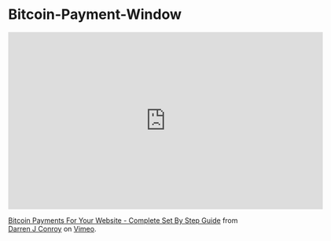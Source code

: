 # Bitcoin-Payment-Window

<iframe src="https://player.vimeo.com/video/385085359" width="640" height="360" frameborder="0" allow="autoplay; fullscreen" allowfullscreen></iframe>
<p><a href="https://vimeo.com/385085359">Bitcoin Payments For Your Website - Complete Set By Step Guide</a> from <a href="https://vimeo.com/darrenjconroy">Darren J Conroy</a> on <a href="https://vimeo.com">Vimeo</a>.</p>

